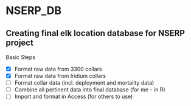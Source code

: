 # NSERP_DB
## Creating final elk location database for NSERP project

Basic Steps
- [x] Format raw data from 3300 collars
- [x] Format raw data from Iridium collars
- [ ] Format collar data (incl. deployment and mortality data)
- [ ] Combine all pertinent data into final database (for me - in R)
- [ ] Import and format in Access (for others to use)
